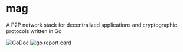 # mag
A P2P network stack for decentralized applications and cryptographic protocols written in Go

[![GoDoc](https://godoc.org/github.com/macadrich/mag?status.svg)](https://godoc.org/github.com/macadrich/mag)
[![go report card](https://goreportcard.com/badge/github.com/macadrich/mag "go report card")](https://goreportcard.com/report/github.com/macadrich/mag)
